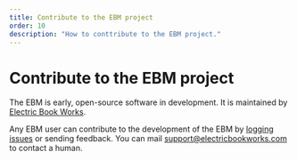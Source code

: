 ```yaml
---
title: Contribute to the EBM project
order: 10
description: "How to conttribute to the EBM project."
---
```


# Contribute to the EBM project

The EBM is early, open-source software in development. It is maintained by [Electric Book Works](https://electricbookworks.com).

Any EBM user can contribute to the development of the EBM by [logging issues](https://github.com/electricbookworks/electric-book-gui/issues) or sending feedback. You can mail [support@electricbookworks.com](mailto:support@electricbookworks.com) to contact a human.
